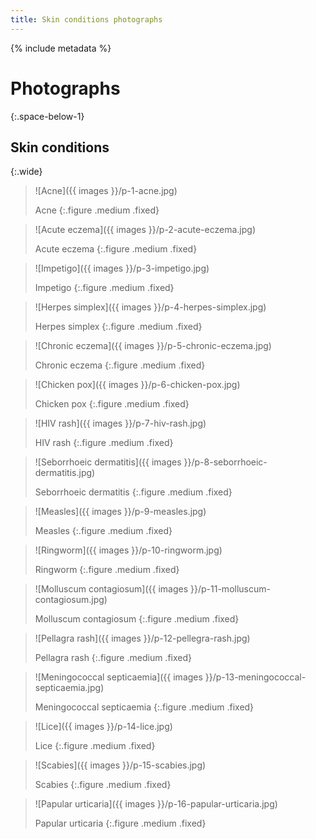 ```yaml
---
title: Skin conditions photographs
---
```


{% include metadata %}

# Photographs
{:.space-below-1}

## Skin conditions
{:.wide}

<div class="figure-gallery" markdown="1">

> ![Acne]({{ images }}/p-1-acne.jpg)
> 
> Acne
{:.figure .medium .fixed}

> ![Acute eczema]({{ images }}/p-2-acute-eczema.jpg)
> 
> Acute eczema
{:.figure .medium .fixed}

> ![Impetigo]({{ images }}/p-3-impetigo.jpg)
> 
> Impetigo
{:.figure .medium .fixed}

> ![Herpes simplex]({{ images }}/p-4-herpes-simplex.jpg)
> 
> Herpes simplex
{:.figure .medium .fixed}

> ![Chronic eczema]({{ images }}/p-5-chronic-eczema.jpg)
> 
> Chronic eczema
{:.figure .medium .fixed}

> ![Chicken pox]({{ images }}/p-6-chicken-pox.jpg)
> 
> Chicken pox
{:.figure .medium .fixed}

> ![HIV rash]({{ images }}/p-7-hiv-rash.jpg)
> 
> HIV rash
{:.figure .medium .fixed}

> ![Seborrhoeic dermatitis]({{ images }}/p-8-seborrhoeic-dermatitis.jpg)
> 
> Seborrhoeic dermatitis
{:.figure .medium .fixed}

> ![Measles]({{ images }}/p-9-measles.jpg)
> 
> Measles
{:.figure .medium .fixed}

> ![Ringworm]({{ images }}/p-10-ringworm.jpg)
> 
> Ringworm
{:.figure .medium .fixed}

> ![Molluscum contagiosum]({{ images }}/p-11-molluscum-contagiosum.jpg)
> 
> Molluscum contagiosum
{:.figure .medium .fixed}

> ![Pellagra rash]({{ images }}/p-12-pellegra-rash.jpg)
> 
> Pellagra rash
{:.figure .medium .fixed}

> ![Meningococcal septicaemia]({{ images }}/p-13-meningococcal-septicaemia.jpg)
> 
> Meningococcal septicaemia
{:.figure .medium .fixed}

> ![Lice]({{ images }}/p-14-lice.jpg)
> 
> Lice
{:.figure .medium .fixed}

> ![Scabies]({{ images }}/p-15-scabies.jpg)
> 
> Scabies
{:.figure .medium .fixed}

> ![Papular urticaria]({{ images }}/p-16-papular-urticaria.jpg)
> 
> Papular urticaria
{:.figure .medium .fixed}

</div>

